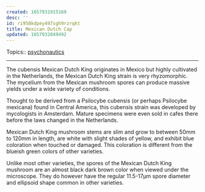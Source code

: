 ```yaml
---
created: 1657931915169
desc: ''
id: ri958kdpey497sgh9rzrqkt
title: Mexican Dutch Cap
updated: 1657932049492
---
```

   
Topics::  [psychonautics](../topics/psychonautics.md)   
   
   
---   
   
The cubensis Mexican Dutch King originates in Mexico but highly cultivated in the Netherlands, the Mexican Dutch King strain is very rhyzomorphic. The mycelium from the Mexican mushroom spores can produce massive yields under a wide variety of conditions.   
   
Thought to be derived from a Psilocybe cubensis (or perhaps Psilocybe mexicana) found in Central America, this cubensis strain was developed by mycologists in Amsterdam. Mature specimens were even sold in cafes there before the laws changed in the Netherlands.   
   
Mexican Dutch King mushroom stems are slim and grow to between 50mm to 120mm in length, are white with slight shades of yellow, and exhibit blue coloration when touched or damaged. This coloration is different from the blueish green colors of other varieties.   
   
Unlike most other varieties, the spores of the Mexican Dutch King mushroom are an almost black dark brown color when viewed under the microscope. They do however have the regular 11.5-17µm spore diameter and ellipsoid shape common in other varieties.